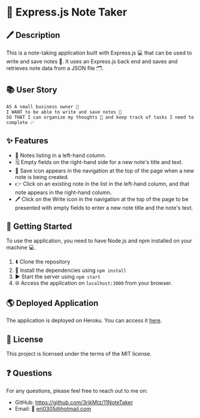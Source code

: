
# 📔 Express.js Note Taker 

## 🖊️ Description
This is a note-taking application built with Express.js 💻 that can be used to write and save notes 📝. It uses an Express.js back end and saves and retrieves note data from a JSON file 🗂️.

## 📚 User Story
```
AS A small business owner 🏢
I WANT to be able to write and save notes 📒
SO THAT I can organize my thoughts 💭 and keep track of tasks I need to complete ✅
```

## ✨ Features
- 📌 Notes listing in a left-hand column.
- 🗒️ Empty fields on the right-hand side for a new note's title and text.
- 💾 Save icon appears in the navigation at the top of the page when a new note is being created.
- 👉 Click on an existing note in the list in the left-hand column, and that note appears in the right-hand column.
- 🖊️ Click on the Write icon in the navigation at the top of the page to be presented with empty fields to enter a new note title and the note's text.

## 🚀 Getting Started
To use the application, you need to have Node.js and npm installed on your machine 💻.

1. ⬇️ Clone the repository
2. 🔧 Install the dependencies using `npm install`
3. ▶️ Start the server using `npm start`
4. 🌐 Access the application on `localhost:3000` from your browser.

## 🌎 Deployed Application
The application is deployed on Heroku. You can access it [here](https://fathomless-oasis-98840-01301faee598.herokuapp.com).

## 📜 License
This project is licensed under the terms of the MIT license.

## ❓ Questions
For any questions, please feel free to reach out to me on:
- GitHub: https://github.com/3rikMtz/11NoteTaker
- Email: 📧 <eri0305@hotmail.com>
